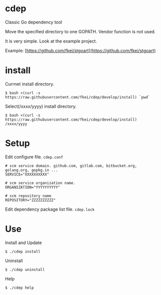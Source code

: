 # cdep
Classic Go dependency tool

Move the specified directory to one GOPATH.
Vendor function is not used.

It is very simple. Look at the example project.

Example: [https://github.com/fkei/stgoart](https://github.com/fkei/stgoart)

# install

Currnet install directory.

```
$ bash <(curl -s https://raw.githubusercontent.com/fkei/cdep/develop/install) `pwd`
```

Select(/xxxx/yyyy) install directory.

```
$ bash <(curl -s https://raw.githubusercontent.com/fkei/cdep/develop/install) /xxxx/yyyy
```

# Setup

Edit configure file. `cdep.conf`

```
# scm service domain. github.com, gitlab.com, bitbucket.org, golang.org, gopkg.in ...
SERVICE="XXXXXXXXXX"

# scm service organization name.
ORGANIZATION="YYYYYYYYYY"

# scm repository name
REPOSITORY="ZZZZZZZZZZ"
```

Edit dependency package list file. `cdep.lock`

# Use

Install and Update

```
$ ./cdep install
```

Uninstall

```
$ ./cdep uninstall
```

Help

```
$ ./cdep help
```
